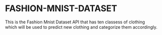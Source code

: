 # FASHION-MNIST-DATASET
This is the Fashion Mnist Dataset API that has ten classess of clothing which will be used to predict new clothing and categorize them accordingly. 